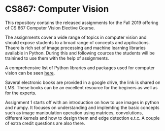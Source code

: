 # CS867: Computer Vision

This repository contains the released assignments for the Fall 2019 offering of CS 867 Computer Vision Elective Course. 

The assignments cover a wide range of topics in computer vision and should expose students to a broad range of concepts and applications. Thaere is rich set of image processing and machine learning libraries available in Python. During this and following cources the students will be trainined to use them with the help of assignments. 

A comprehensive list of Python libraries and packages used for computer vision can be seen [here](https://opensource.com/article/19/3/python-image-manipulation-tools). 

Saveral electronic books are provided in a google drive, the link is shared on LMS. These books can be an excellent resource for the beginers as well as for the experts. 

Assignment 1 starts off with an introduction on how to use images in python and numpy. It focuses on understanding and implemting the basic concepts such as image manipulation operation using matrices, convolutions, different kernels and how to design them and edge detection e.t.c. A couple of extra credit questions are also there.
